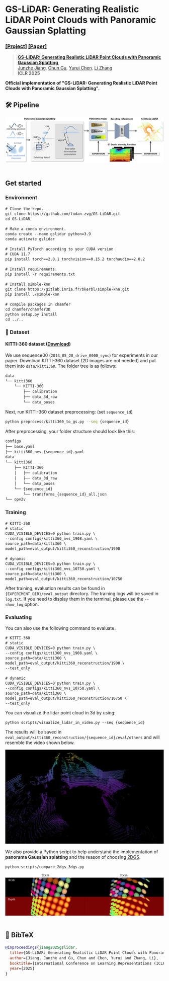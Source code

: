 # GS-LiDAR: Generating Realistic LiDAR Point Clouds with Panoramic Gaussian Splatting

### [[Project]]() [[Paper]](https://arxiv.org/abs/2501.13971) 

> [**GS-LiDAR: Generating Realistic LiDAR Point Clouds with Panoramic Gaussian Splatting**](https://arxiv.org/abs/2501.13971),            
> [Junzhe Jiang](https://scholar.google.com/citations?user=gnDoDP4AAAAJ), [Chun Gu](https://sulvxiangxin.github.io/), [Yurui Chen](https://github.com/fumore), [Li Zhang](https://lzrobots.github.io)       
> **ICLR 2025**

**Official implementation of "GS-LiDAR: Generating Realistic LiDAR Point Clouds with Panoramic Gaussian Splatting".** 

## 🛠️ Pipeline
<div align="center">
  <img src="assets/pipeline.png"/>
</div><br/>

## Get started
### Environment
```
# Clone the repo.
git clone https://github.com/fudan-zvg/GS-LiDAR.git
cd GS-LiDAR

# Make a conda environment.
conda create --name gslidar python=3.9
conda activate gslidar

# Install PyTorch according to your CUDA version
# CUDA 11.7
pip install torch==2.0.1 torchvision==0.15.2 torchaudio==2.0.2

# Install requirements.
pip install -r requirements.txt

# Install simple-knn
git clone https://gitlab.inria.fr/bkerbl/simple-knn.git
pip install ./simple-knn

# compile packages in chamfer
cd chamfer/chamfer3D
python setup.py install
cd ../..
```

### 📁 Dataset
#### KITTI-360 dataset ([Download](https://www.cvlibs.net/datasets/kitti-360/download.php))
We use sequence00 (`2013_05_28_drive_0000_sync`) for experiments in our paper. Download KITTI-360 dataset (2D images are not needed) and put them into `data/kitti360`. The folder tree is as follows:
```bash
data
└── kitti360
    └── KITTI-360
        ├── calibration
        ├── data_3d_raw
        └── data_poses
```

Next, run KITTI-360 dataset preprocessing: (set `sequence_id`)  

```bash
python preprocess/kitti360_to_gs.py --seq {sequence_id}
```

After preprocessing, your folder structure should look like this:  

```bash
configs
├── base.yaml
├── kitti360_nvs_{sequence_id}.yaml
data
└── kitti360
    ├── KITTI-360
    │   ├── calibration
    │   ├── data_3d_raw
    │   └── data_poses
    └── {sequence_id}
        └── transforms_{sequence_id}_all.json
└── opv2v
```


### Training
```
# KITTI-360
# static
CUDA_VISIBLE_DEVICES=0 python train.py \
--config configs/kitti360_nvs_1908.yaml \
source_path=data/kitti360 \
model_path=eval_output/kitti360_reconstruction/1908

# dynamic
CUDA_VISIBLE_DEVICES=0 python train.py \
--config configs/kitti360_nvs_10750.yaml \
source_path=data/kitti360 \
model_path=eval_output/kitti360_reconstruction/10750
```

After training, evaluation results can be found in `{EXPERIMENT_DIR}/eval_output` directory.
The training logs will be saved in `log.txt`. If you need to display them in the terminal, please use the `--show_log` option.

### Evaluating
You can also use the following command to evaluate.
```
# KITTI-360
# static
CUDA_VISIBLE_DEVICES=0 python train.py \
--config configs/kitti360_nvs_1908.yaml \
source_path=data/kitti360 \
model_path=eval_output/kitti360_reconstruction/1908 \
--test_only

# dynamic
CUDA_VISIBLE_DEVICES=0 python train.py \
--config configs/kitti360_nvs_10750.yaml \
source_path=data/kitti360 \
model_path=eval_output/kitti360_reconstruction/10750 \
--test_only
```

You can visualize the lidar point cloud in 3d by using:
```
python scripts/visualize_lidar_in_video.py --seq {sequence_id}
```
The results will be saved in `eval_output/kitti360_reconstruction/{sequence_id}/eval/others` and will resemble the video shown below.

![](assets/3d.gif)

We also provide a Python script to help understand the implementation of **panorama Gaussian splatting** and the reason of choosing [2DGS](https://github.com/hbb1/2d-gaussian-splatting).
```
python scripts/compare_2dgs_3dgs.py
```
<div align="center">
  <img src="assets/2dgs_vs_3dgs.png"/>
</div><br/>

## 📜 BibTeX
``` bibtex
@inproceedings{jiang2025gslidar,
  title={GS-LiDAR: Generating Realistic LiDAR Point Clouds with Panoramic Gaussian Splatting},
  author={Jiang, Junzhe and Gu, Chun and Chen, Yurui and Zhang, Li},
  booktitle={International Conference on Learning Representations (ICLR)},
  year={2025}
}
```